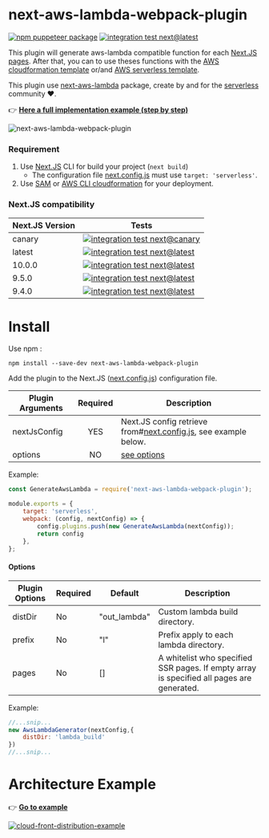 # next-aws-lambda-webpack-plugin

[![npm puppeteer package](https://img.shields.io/npm/v/next-aws-lambda-webpack-plugin.svg)](https://www.npmjs.com/package/next-aws-lambda-webpack-plugin)
[![integration test next@latest](https://github.com/vincent-herlemont/next-aws-lambda-webpack-plugin/workflows/integration%20test%20next@latest/badge.svg?branch=master)](https://github.com/vincent-herlemont/next-aws-lambda-webpack-plugin/actions)

This plugin will generate aws-lambda compatible function for each [Next.JS pages](https://nextjs.org/docs/basic-features/pages).
After that, you can to use theses functions with the [AWS cloudformation template](https://aws.amazon.com/cloudformation/resources/templates/) or/and [AWS serverless template](https://docs.aws.amazon.com/serverless-application-model/latest/developerguide/what-is-sam.html).

This plugin use [next-aws-lambda](https://www.npmjs.com/package/next-aws-lambda) package,
create by and for the [serverless](https://serverless.com/) community :heart:.

:point_right: **[Here a full implementation example (step by step)](https://github.com/vincent-herlemont/next-aws-lambda-webpack-plugin/blob/master/example/readme.md)**

![next-aws-lambda-webpack-plugin](./assets/next-aws-lambda-webpack-plugin.png)

### Requirement

1. Use [Next.JS](https://nextjs.org/docs/getting-started) CLI for build your project (`next build`)
   - The configuration file [next.config.js](https://nextjs.org/docs/api-reference/next.config.js/build-target) must use `target: 'serverless'`.
2. Use [SAM](https://docs.aws.amazon.com/serverless-application-model/latest/developerguide/what-is-sam.html) or [AWS CLI cloudformation](https://docs.aws.amazon.com/cli/latest/reference/cloudformation/index.html) for your deployment.

### Next.JS compatibility

| Next.JS Version | Tests                                                                                                                                                                                                                                                  |
| --------------- | ------------------------------------------------------------------------------------------------------------------------------------------------------------------------------------------------------------------------------------------------------ |
| canary          | [![integration test next@canary](https://github.com/vincent-herlemont/next-aws-lambda-webpack-plugin/workflows/integration%20test%20next@canary/badge.svg)](https://github.com/vincent-herlemont/next-aws-lambda-webpack-plugin/actions)               |
| latest          | [![integration test next@latest](https://github.com/vincent-herlemont/next-aws-lambda-webpack-plugin/workflows/integration%20test%20next@latest/badge.svg?branch=master)](https://github.com/vincent-herlemont/next-aws-lambda-webpack-plugin/actions) |
| 10.0.0          | [![integration test next@latest](https://github.com/vincent-herlemont/next-aws-lambda-webpack-plugin/workflows/integration%20test%20next@10.0.0/badge.svg?branch=master)](https://github.com/vincent-herlemont/next-aws-lambda-webpack-plugin/actions) |
| 9.5.0           | [![integration test next@latest](https://github.com/vincent-herlemont/next-aws-lambda-webpack-plugin/workflows/integration%20test%20next@9.5.0/badge.svg?branch=master)](https://github.com/vincent-herlemont/next-aws-lambda-webpack-plugin/actions)  |
| 9.4.0           | [![integration test next@latest](https://github.com/vincent-herlemont/next-aws-lambda-webpack-plugin/workflows/integration%20test%20next@9.4.0/badge.svg?branch=master)](https://github.com/vincent-herlemont/next-aws-lambda-webpack-plugin/actions)  |

# Install

Use npm :

```
npm install --save-dev next-aws-lambda-webpack-plugin
```

Add the plugin to the Next.JS ([next.config.js](https://nextjs.org/docs/api-reference/next.config.js/custom-webpack-config)) configuration file.

| Plugin Arguments | Required | Description                                                                                                                                   |
| ---------------- | :------: | --------------------------------------------------------------------------------------------------------------------------------------------- |
| nextJsConfig     |   YES    | Next.JS config retrieve from#[next.config.js](https://nextjs.org/docs/api-reference/next.config.js/custom-webpack-config), see example below. |
| options          |    NO    | [see options](#options)                                                                                                                       |

Example:

```Javascript
const GenerateAwsLambda = require('next-aws-lambda-webpack-plugin');

module.exports = {
    target: 'serverless',
    webpack: (config, nextConfig) => {
        config.plugins.push(new GenerateAwsLambda(nextConfig));
        return config
    },
};
```

#### Options

| Plugin Options | Required | Default      | Description                                                                               |
| -------------- | -------- | ------------ | ----------------------------------------------------------------------------------------- |
| distDir        | No       | "out_lambda" | Custom lambda build directory.                                                            |
| prefix         | No       | "l"          | Prefix apply to each lambda directory.                                                    |
| pages          | No       | []           | A whitelist who specified SSR pages. If empty array is specified all pages are generated. |

Example:

```Javascript
//...snip...
new AwsLambdaGenerator(nextConfig,{
    distDir: 'lambda_build'
})
//...snip...
```

# Architecture Example

:point_right: **[Go to example](https://github.com/vincent-herlemont/next-aws-lambda-webpack-plugin/blob/master/example/readme.md)**

[![cloud-front-distribution-example](./assets/cloud-front-distribution-example.png)](https://github.com/vincent-herlemont/next-aws-lambda-webpack-plugin/blob/master/example/readme.md)
